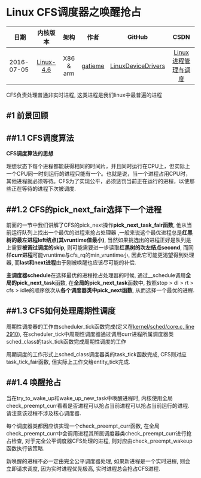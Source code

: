 Linux CFS调度器之唤醒抢占
=======


| 日期 | 内核版本 | 架构| 作者 | GitHub| CSDN |
| ------- |:-------:|:-------:|:-------:|:-------:|:-------:|
| 2016-07-05 | [Linux-4.6](http://lxr.free-electrons.com/source/?v=4.6) | X86 & arm | [gatieme](http://blog.csdn.net/gatieme) | [LinuxDeviceDrivers](https://github.com/gatieme/LDD-LinuxDeviceDrivers) | [Linux进程管理与调度](http://blog.csdn.net/gatieme/article/details/51456569) |


CFS负责处理普通非实时进程, 这类进程是我们linux中最普遍的进程


#1	前景回顾
-------


##1.1	CFS调度算法
-------

**CFS调度算法的思想**

理想状态下每个进程都能获得相同的时间片，并且同时运行在CPU上，但实际上一个CPU同一时刻运行的进程只能有一个。也就是说，当一个进程占用CPU时，其他进程就必须等待。CFS为了实现公平，必须惩罚当前正在运行的进程，以使那些正在等待的进程下次被调度.

##1.2	CFS的pick_next_fair选择下一个进程
-------

前面的一节中我们讲解了CFS的pick_next操作**pick_next_task_fair函数**, 他从当前运行队列上找出一个最优的进程来抢占处理器 ,一般来说这个最优进程总是**红黑树的最左进程left结点(其vruntime值最小)**, 当然如果挑选出的进程正好是队列是上需要**被调过调度的skip**, 则可能需要进一步读取**红黑树的次左结点second**, 而同样**curr进程**可能vruntime与cfs_rq的min_vruntime小, 因此它可能更渴望得到处理器, 而**last和next进程**由于刚被唤醒也应该尽可能的补偿.

**主调度器schedule**在选择最优的进程抢占处理器的时候, 通过__schedule调用**全局的pick_next_task**函数, 在**全局的pick_next_task**函数中, 按照stop > dl > rt > cfs > idle的顺序依次从**各个调度器类中pick_next函数**, 从而选择一个最优的进程.

##1.3	CFS如何处理周期性调度
-------

周期性调度器的工作由scheduler_tick函数完成(定义在[kernel/sched/core.c, line 2910](http://lxr.free-electrons.com/source/kernel/sched/core.c?v=4.6#L2910)), 在scheduler_tick中周期性调度器通过调用curr进程所属调度器类sched_class的task_tick函数完成周期性调度的工作

周期调度的工作形式上sched_class调度器类的task_tick函数完成, CFS则对应task_tick_fair函数, 但实际上工作交给entity_tick完成.

##1.4	唤醒抢占
-------


当在try_to_wake_up和wake_up_new_task中唤醒进程时, 内核使用全局check_preempt_curr看看是否进程可以抢占当前进程可以抢占当前运行的进程. 请注意该过程不涉及核心调度器.


每个调度器类都因应该实现一个check_preempt_curr函数, 在全局check_preempt_curr中会调用进程其所属调度器类check_preempt_curr进行抢占检查, 对于完全公平调度器CFS处理的进程, 则对应由check_preempt_wakeup函数执行该策略.

新唤醒的进程不必一定由完全公平调度器处理, 如果新进程是一个实时进程, 则会立即请求调度, 因为实时进程优先极高, 实时进程总会抢占CFS进程.


